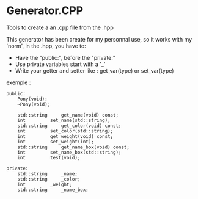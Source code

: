 # Generator.CPP
Tools to create a an .cpp file from the .hpp

This generator has been create for my personnal use, so it works with my 'norm', in the .hpp, you have to:
- Have the "public:", before the "private:"
- Use private variables start with a '_'
- Write your getter and setter like : get_var(type) or set_var(type)

exemple :

	public:
		Pony(void);
		~Pony(void);

		std::string		get_name(void) const;
		int			set_name(std::string);
		std::string		get_color(void) const;
		int			set_color(std::string);
		int			get_weight(void) const;
		int			set_weight(int);
		std::string		get_name_box(void) const;
		int			set_name_box(std::string);
		int			test(void);

	private:
		std::string		_name;
		std::string		_color;
		int			_weight;
		std::string		_name_box;
